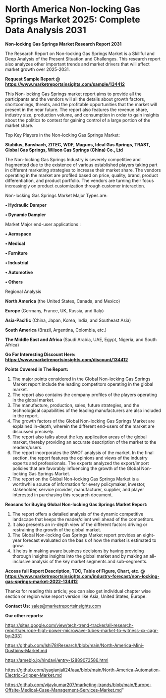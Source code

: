 # North America Non-locking Gas Springs Market 2025: Complete Data Analysis 2031

<strong>Non-locking Gas Springs Market Research Report 2031</strong>

The Research Report on Non-locking Gas Springs Market is a Skillful and Deep Analysis of the Present Situation and Challenges. This research report also analyzes other important trends and market drivers that will affect market growth over 2025-2031.

<strong>Request Sample Report @ <a href=https://www.marketreportsinsights.com/sample/134412>https://www.marketreportsinsights.com/sample/134412</a></strong>

This Non-locking Gas Springs market report aims to provide all the participants and the vendors will all the details about growth factors, shortcomings, threats, and the profitable opportunities that the market will present in the near future. The report also features the revenue share, industry size, production volume, and consumption in order to gain insights about the politics to contest for gaining control of a large portion of the market share.

Top Key Players in the Non-locking Gas Springs Market:

<strong>Stabilus, Bansbach, ZITEC, WDF, Maguns, Ideal Gas Springs, TRAST, Global Gas Springs, Wilson Gas Springs (China) Co., Ltd</strong>

The Non-locking Gas Springs Industry is severely competitive and fragmented due to the existence of various established players taking part in different marketing strategies to increase their market share. The vendors operating in the market are profiled based on price, quality, brand, product differentiation, and product portfolio. The vendors are turning their focus increasingly on product customization through customer interaction.

Non-locking Gas Springs Market Major Types are:

<strong>• Hydraulic Damper

• Dynamic Dampler</strong>

Market Major end-user applications :

<strong>• Aerospace

• Medical

• Furniture

• Industrial

• Automotive

• Others</strong>

Regional Analysis

</u><strong><b>North America</b></strong> (the United States, Canada, and Mexico)

<strong><b>Europe </b></strong>(Germany, France, UK, Russia, and Italy)

<strong><b>Asia-Pacific</b></strong> (China, Japan, Korea, India, and Southeast Asia)

<strong><b>South America</b></strong> (Brazil, Argentina, Colombia, etc.)

<strong><b>The Middle East and Africa</b></strong> (Saudi Arabia, UAE, Egypt, Nigeria, and South Africa)

<strong>Go For Interesting Discount Here: <a href=https://www.marketreportsinsights.com/discount/134412>https://www.marketreportsinsights.com/discount/134412</a></strong>

<strong>Points Covered in The Report:</strong>
<ol>
  <li>The major points considered in the Global Non-locking Gas Springs Market report include the leading competitors operating in the global market.</li>
  <li>The report also contains the company profiles of the players operating in the global market.</li>
  <li>The manufacture, production, sales, future strategies, and the technological capabilities of the leading manufacturers are also included in the report.</li>
  <li>The growth factors of the Global Non-locking Gas Springs Market are explained in-depth, wherein the different end-users of the market are discussed precisely.</li>
  <li>The report also talks about the key application areas of the global market, thereby providing an accurate description of the market to the readers/users.</li>
  <li>The report incorporates the SWOT analysis of the market. In the final section, the report features the opinions and views of the industry experts and professionals. The experts analyzed the export/import policies that are favorably influencing the growth of the Global Non-locking Gas Springs Market.</li>
  <li>The report on the Global Non-locking Gas Springs Market is a worthwhile source of information for every policymaker, investor, stakeholder, service provider, manufacturer, supplier, and player interested in purchasing this research document.</li>
</ol>
<strong>Reasons for Buying Global Non-locking Gas Springs Market Report:</strong>

<ol>
  <li>The report offers a detailed analysis of the dynamic competitive landscape that keeps the reader/client well ahead of the competitors.</li>
  <li>It also presents an in-depth view of the different factors driving or restraining the growth of the global market.</li>
  <li>The Global Non-locking Gas Springs Market report provides an eight-year forecast evaluated on the basis of how the market is estimated to grow.</li>
  <li>It helps in making aware business decisions by having providing thorough insights insights into the global market and by making an all-inclusive analysis of the key market segments and sub-segments.</li>
</ol>
<strong>Access full Report Description, TOC, Table of Figure, Chart, etc. @ <a href=https://www.marketreportsinsights.com/industry-forecast/non-locking-gas-springs-market-2022-134412>https://www.marketreportsinsights.com/industry-forecast/non-locking-gas-springs-market-2022-134412</a></strong>


Thanks for reading this article; you can also get individual chapter wise section or region wise report version like Asia, United States, Europe.

<strong>Contact Us:</strong>
sales@marketreportsinsights.com

<strong>Our other reports:</strong>

<a href=https://sites.google.com/view/tech-trend-tracker/all-research-reports/europe-high-power-microwave-tubes-market-to-witness-xx-cagr-by-2031>https://sites.google.com/view/tech-trend-tracker/all-research-reports/europe-high-power-microwave-tubes-market-to-witness-xx-cagr-by-2031</a>

<a href=https://github.com/Ishi78/Research/blob/main/North-America-Mini-Dustbins-Market.md>https://github.com/Ishi78/Research/blob/main/North-America-Mini-Dustbins-Market.md</a>

<a href=https://ameblo.jp/hindavi/entry-12889073586.html>https://ameblo.jp/hindavi/entry-12889073586.html</a>

<a href=https://github.com/tyagianjali24/aaa/blob/main/North-America-Automation-Electric-Gripper-Market.md>https://github.com/tyagianjali24/aaa/blob/main/North-America-Automation-Electric-Gripper-Market.md</a>

<a href=https://github.com/vijaykumar207/marketing-trands/blob/main/Europe-Offsite-Medical-Case-Management-Services-Market.md>https://github.com/vijaykumar207/marketing-trands/blob/main/Europe-Offsite-Medical-Case-Management-Services-Market.md</a>"
